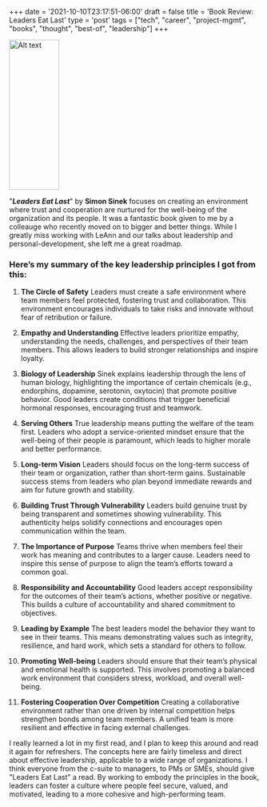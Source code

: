 +++
date = '2021-10-10T23:17:51-06:00'
draft = false
title = 'Book Review: Leaders Eat Last'
type = 'post'
tags = ["tech", "career", "project-mgmt", "books", "thought", "best-of", "leadership"]
+++


  <img src="https://julianwest.me/Blog/posts/images/leaders-eat-last.jpg" alt="Alt text" width="100" height="300">

"***Leaders Eat Last***" by **Simon Sinek** focuses on creating an environment where trust and cooperation are nurtured for the well-being of the organization and its people. It was a fantastic book given to me by a colleauge who recently moved on to bigger and better things. While I greatly miss working with LeAnn and our talks about leadership and personal-development, she left me a great roadmap. <br />

### Here’s my summary of the key leadership principles I got from this:

1. **The Circle of Safety**
Leaders must create a safe environment where team members feel protected, fostering trust and collaboration. This environment encourages individuals to take risks and innovate without fear of retribution or failure.<br />

2. **Empathy and Understanding**
Effective leaders prioritize empathy, understanding the needs, challenges, and perspectives of their team members. This allows leaders to build stronger relationships and inspire loyalty. <br />

3. **Biology of Leadership**
Sinek explains leadership through the lens of human biology, highlighting the importance of certain chemicals (e.g., endorphins, dopamine, serotonin, oxytocin) that promote positive behavior. Good leaders create conditions that trigger beneficial hormonal responses, encouraging trust and teamwork.<br />

4. **Serving Others**
True leadership means putting the welfare of the team first. Leaders who adopt a service-oriented mindset ensure that the well-being of their people is paramount, which leads to higher morale and better performance.<br />

5. **Long-term Vision**
Leaders should focus on the long-term success of their team or organization, rather than short-term gains. Sustainable success stems from leaders who plan beyond immediate rewards and aim for future growth and stability.<br />

6. **Building Trust Through Vulnerability**
Leaders build genuine trust by being transparent and sometimes showing vulnerability. This authenticity helps solidify connections and encourages open communication within the team.<br />

7. **The Importance of Purpose**
Teams thrive when members feel their work has meaning and contributes to a larger cause. Leaders need to inspire this sense of purpose to align the team’s efforts toward a common goal.<br />

8. **Responsibility and Accountability**
Good leaders accept responsibility for the outcomes of their team’s actions, whether positive or negative. This builds a culture of accountability and shared commitment to objectives.<br />

9. **Leading by Example**
The best leaders model the behavior they want to see in their teams. This means demonstrating values such as integrity, resilience, and hard work, which sets a standard for others to follow.<br />

10. **Promoting Well-being**
Leaders should ensure that their team’s physical and emotional health is supported. This involves promoting a balanced work environment that considers stress, workload, and overall well-being.<br />

11. **Fostering Cooperation Over Competition**
Creating a collaborative environment rather than one driven by internal competition helps strengthen bonds among team members. A unified team is more resilient and effective in facing external challenges.<br />

I really learned a lot in my first read, and I plan to keep this around and read it again for refreshers.  The concepts here are fairly timeless and direct about effective leadership, applicable to a wide range of organizations.  I think everyone from the c-suite to managers, to PMs or SMEs, should give "Leaders Eat Last" a read.  By working to embody the principles in the book, leaders can foster a culture where people feel secure, valued, and motivated, leading to a more cohesive and high-performing team.
